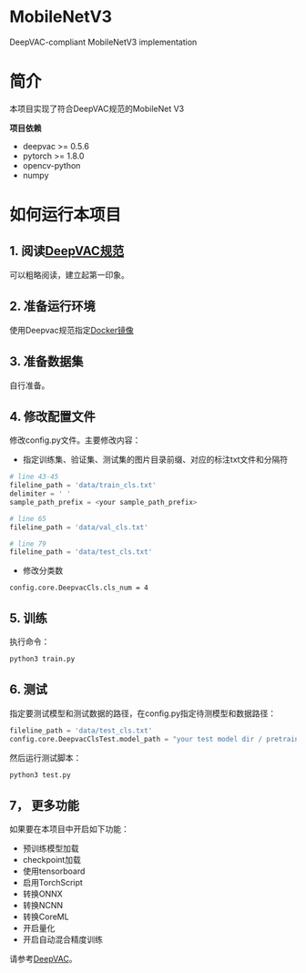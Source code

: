# MobileNetV3
DeepVAC-compliant MobileNetV3 implementation

# 简介
本项目实现了符合DeepVAC规范的MobileNet V3

**项目依赖**

- deepvac >= 0.5.6
- pytorch >= 1.8.0
- opencv-python
- numpy

# 如何运行本项目

## 1. 阅读[DeepVAC规范](https://github.com/DeepVAC/deepvac)
可以粗略阅读，建立起第一印象。

## 2. 准备运行环境
使用Deepvac规范指定[Docker镜像](https://github.com/DeepVAC/deepvac#2-%E7%8E%AF%E5%A2%83%E5%87%86%E5%A4%87)

## 3. 准备数据集
自行准备。

## 4. 修改配置文件

修改config.py文件。主要修改内容：
- 指定训练集、验证集、测试集的图片目录前缀、对应的标注txt文件和分隔符

```python
# line 43-45
fileline_path = 'data/train_cls.txt'
delimiter = ' ' 
sample_path_prefix = <your sample_path_prefix>

# line 65
fileline_path = 'data/val_cls.txt'

# line 79
fileline_path = 'data/test_cls.txt'
```

- 修改分类数
```
config.core.DeepvacCls.cls_num = 4
```

## 5. 训练

执行命令：
```bash
python3 train.py
```

## 6. 测试

指定要测试模型和测试数据的路径，在config.py指定待测模型和数据路径：

```python
fileline_path = 'data/test_cls.txt'
config.core.DeepvacClsTest.model_path = "your test model dir / pretrained weights"
```

然后运行测试脚本：

```bash
python3 test.py
```

## 7， 更多功能
如果要在本项目中开启如下功能：
- 预训练模型加载
- checkpoint加载
- 使用tensorboard
- 启用TorchScript
- 转换ONNX
- 转换NCNN
- 转换CoreML
- 开启量化
- 开启自动混合精度训练

请参考[DeepVAC](https://github.com/DeepVAC/deepvac)。

